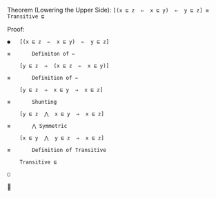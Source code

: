 Theorem (Lowering the Upper Side): `[(x ⊑ z  ⇐  x ⊑ y)  ⇐  y ⊑ z] ≡ Transitive ⊑`

Proof:

```
●	[(x ⊑ z  ⇐  x ⊑ y)  ⇐  y ⊑ z]

≡		Definiton of ⇐

	[y ⊑ z  ⇒  (x ⊑ z  ⇐  x ⊑ y)]

≡		Definition of ⇐

	[y ⊑ z  ⇒  x ⊑ y  ⇒  x ⊑ z]

≡		Shunting

	[y ⊑ z  ⋀  x ⊑ y  ⇒  x ⊑ z]

≡		⋀ Symmetric

	[x ⊑ y  ⋀  y ⊑ z  ⇒  x ⊑ z]

≡		Definition of Transitive

	Transitive ⊑

▢
```

🚡
